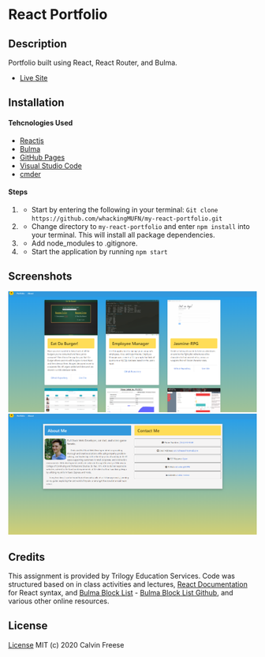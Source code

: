 # React Portfolio

## Description
Portfolio built using React, React Router, and Bulma. 
    
* [Live Site](https://whackingmufn.github.io/my-react-portfolio/)

## Installation
#### Tehcnologies Used
* [Reactjs](https://reactjs.org/)
* [Bulma](https://bulma.io/)
* [GitHub Pages](https://pages.github.com/)
* [Visual Studio Code](https://code.visualstudio.com/)
* [cmder](https://cmder.net/)

#### Steps
1. * Start by entering the following in your terminal: `Git clone https://github.com/whackingMUFN/my-react-portfolio.git`

2. * Change directory to `my-react-portfolio` and enter `npm install` into your terminal. This will install all package dependencies.

3. * Add node_modules to .gitignore.

4. * Start the application by running `npm start`

## Screenshots

![portfolio](./public/images/react_portfolio.png)
![about](./public/images/react_about.png)

## Credits
This assignment is provided by Trilogy Education Services. Code was structured based on in class activities and lectures, [React Documentation](https://reactjs.org/docs/getting-started.htmlS) for React syntax, and [Bulma Block List](https://www.csrhymes.com/bulma-block-list/) - [Bulma Block List Github](https://github.com/chrisrhymes/bulma-block-list), and various other online resources. 

## License

[License]()
MIT (c) 2020 Calvin Freese
